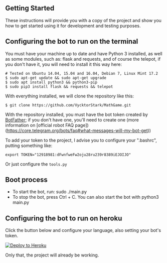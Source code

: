 ## Getting Started

These instructions will provide you with a copy of the project and show you how to get started using it for development and testing purposes.

## Configuring the bot to run on the terminal
You must have your machine up to date and have Python 3 installed, as well as some modules, such as: flask and requests, and of course the telepot, if you don't have it, you will need to install it this way here:
```
# Tested on Ubuntu 14.04, 15.04 and 16.04, Debian 7, Linux Mint 17.2
$ sudo apt-get update && sudo apt-get upgrade   
$ sudo apt install python3 && python3-pip
$ sudo pip3 install flask && requests && telepot
```
With everything installed, we will clone the repository like this:

```
$ git clone https://github.com/VycktorStark/MathGame.git
```

With the repository installed, you must have the bot token created by [BotFather](http://telegram.me/BotFather); if you don't have one, you'll need to create one (more information on [official robot FAQ page])(https://core.telegram.org/bots/faq#what-messages-will-my-bot-get))

To add your token to the project, I advise you to configure your ".bashrc", putting something like:
```
export TOKEN="12918981:dFwnfweFw2oju28ru239r8389iEJOIJO"
```

Or just configure the `tools.py`

## Boot process

- To start the bot, run: sudo ./main.py
- To stop the bot, press Ctrl + C.
You can also start the bot with python3 main.py


## Configuring the bot to run on heroku

Click the button below and configure your language, also setting your bot's token.

[![Deploy to Heroku](https://www.herokucdn.com/deploy/button.svg)](https://heroku.com/deploy)

Only that, the project will already be working.
